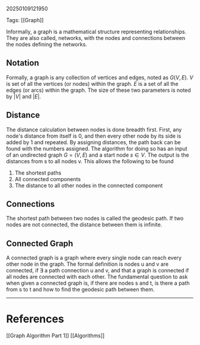 20250109121950

Tags: [[Graph]]

Informally, a graph is a mathematical structure representing relationships. They are also called, networks, with the nodes and connections between the nodes defining the networks. 

## Notation
Formally, a graph is any collection of vertices and edges, noted as $G(V, E)$. $V$ is set of all the vertices (or nodes) within the graph. $E$ is a set of all the edges (or arcs) within the graph. The size of these two parameters is noted by $|V|$ and $|E|$. 

## Distance
The distance calculation between nodes is done breadth first. First, any node's distance from itself is 0, and then every other node by its side is added by 1 and repeated. By assigning distances, the path back can be found with the numbers assigned. The algorithm for doing so has an input of an undirected graph $G = (V, E)$ and a start node $s \in V$. The output is the distances from s to all nodes v. This allows the following to be found
1. The shortest paths
2. All connected components
3. The distance to all other nodes in the connected component

## Connections
The shortest path between two nodes is called the geodesic path. If two nodes are not connected, the distance between them is infinite. 

## Connected Graph
A connected graph is a graph where every single node can reach every other node in the graph. The formal definition is nodes u and v are connected, if $\exists$ a path connection u and v, and that a graph is connected if all nodes are connected with each other. The fundamental question to ask when given a connected graph is, if there are nodes s and t, is there a path from s to t and how to find the geodesic path between them. 
___
# References
[[Graph Algorithm Part 1]]
[[Algorithms]]
